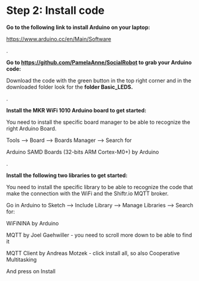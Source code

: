 # Step 2: Install code

**Go to the following link to install Arduino on your laptop:**

https://www.arduino.cc/en/Main/Software

.

**Go to https://github.com/PamelaAnne/SocialRobot to grab your Arduino code:**

Download the code with the green button in the top right corner and in the downloaded folder look for the **folder Basic_LEDS.**

.

**Install the MKR WiFi 1010 Arduino board to get started:**

You need to install the specific board manager to be able to recognize the right Arduino Board.

Tools —> Board —> Boards Manager —> Search for

Arduino SAMD Boards (32-bits ARM Cortex-M0+) by Arduino

.

**Install the following two libraries to get started:**

You need to install the specific library to be able to recognize the code that make the connection with the WiFi and the Shiftr.io MQTT broker.

Go in Arduino to Sketch —> Include Library —> Manage Libraries —> Search for:

WiFiNINA by Arduino

MQTT by Joel Gaehwiller - you need to scroll more down to be able to find it

MQTT Client by Andreas Motzek - click install all, so also Cooperative Multitasking

And press on Install
